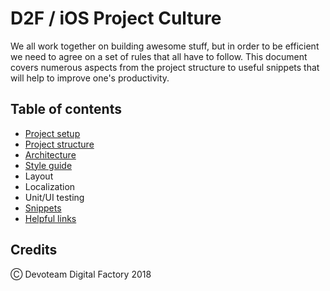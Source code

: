 # D2F / iOS Project Culture

We all work together on building awesome stuff, but in order to be efficient we need to agree on a set of rules that all have to follow. This document covers numerous aspects from the project structure to useful snippets that will help to improve one's productivity.

## Table of contents

* [Project setup](Categories/ProjectSetup.md)
* [Project structure](Categories/ProjectStructure.md)
* [Architecture](Categories/Architecture.md)
* [Style guide](Categories/StyleGuide.md)
* Layout
* Localization
* Unit/UI testing
* [Snippets](Categories/Snippets.md)
* [Helpful links](Categories/HelpfulLinks.md)

## Credits

Ⓒ Devoteam Digital Factory 2018
